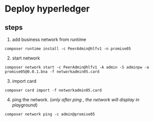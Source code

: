 
# Deploy hyperledger
## steps
1. add business network from runtime  
```
composer runtime install -c PeerAdmin@hlfv1 -n promise05
```
2. start network
```
composer network start -c PeerAdmin@hlfv1 -A admin -S adminpw -a promise05@0.0.1.bna -f networkadmin05.card
```
3. import card
```
composer card import -f networkadmin05.card
```

4. ping the network. (*only after ping , the network will display in playground*)

```
composer network ping -c admin@promise05
```





